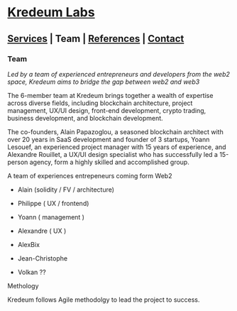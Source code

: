 # [Kredeum Labs](README.md)
## [Services](services.md) | Team | [References](references.md) | [Contact](contact.md)

### Team

*Led by a team of experienced entrepreneurs and developers from the web2 space, Kredeum aims to bridge the gap between web2 and web3*



The 6-member team at Kredeum brings together a wealth of expertise across diverse fields, including blockchain architecture, project management, UX/UI design, front-end development, crypto trading, business development, and blockchain development.

The co-founders, Alain Papazoglou, a seasoned blockchain architect with over 20 years in SaaS development and founder of 3 startups, Yoann Lesouef, an experienced project manager with 15 years of experience, and Alexandre Rouillet, a UX/UI design specialist who has successfully led a 15-person agency, form a highly skilled and accomplished group.


A team of experiences entrepeneurs coming form Web2

- Alain (solidity / FV / architecture)
- Philippe ( UX / frontend)
- Yoann ( management )
- Alexandre ( UX )

- AlexBix
- Jean-Christophe
- Volkan ??



Methology

Kredeum follows Agile methodolgy to lead the project to success.

